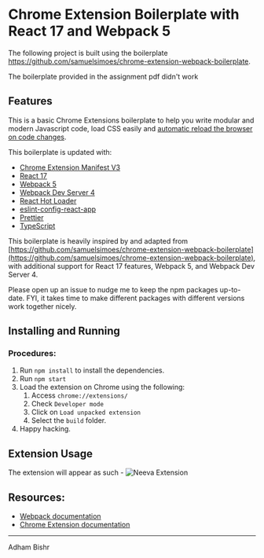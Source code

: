 # Chrome Extension Boilerplate with React 17 and Webpack 5

The following project is built using the boilerplate https://github.com/samuelsimoes/chrome-extension-webpack-boilerplate.

The boilerplate provided in the assignment pdf didn't work

## Features

This is a basic Chrome Extensions boilerplate to help you write modular and modern Javascript code, load CSS easily and [automatic reload the browser on code changes](https://webpack.github.io/docs/webpack-dev-server.html#automatic-refresh).

This boilerplate is updated with:

- [Chrome Extension Manifest V3](https://developer.chrome.com/docs/extensions/mv3/intro/mv3-overview/)
- [React 17](https://reactjs.org)
- [Webpack 5](https://webpack.js.org/)
- [Webpack Dev Server 4](https://webpack.js.org/configuration/dev-server/)
- [React Hot Loader](https://github.com/gaearon/react-hot-loader)
- [eslint-config-react-app](https://www.npmjs.com/package/eslint-config-react-app)
- [Prettier](https://prettier.io/)
- [TypeScript](https://www.typescriptlang.org/)

This boilerplate is heavily inspired by and adapted from [https://github.com/samuelsimoes/chrome-extension-webpack-boilerplate](https://github.com/samuelsimoes/chrome-extension-webpack-boilerplate), with additional support for React 17 features, Webpack 5, and Webpack Dev Server 4.

Please open up an issue to nudge me to keep the npm packages up-to-date. FYI, it takes time to make different packages with different versions work together nicely.

## Installing and Running

### Procedures:

1. Run `npm install` to install the dependencies.
2. Run `npm start`
3. Load the extension on Chrome using the following:
   1. Access `chrome://extensions/`
   2. Check `Developer mode`
   3. Click on `Load unpacked extension`
   4. Select the `build` folder.
4. Happy hacking.

## Extension Usage

The extension will appear as such -
![Neeva Extension](https://i.ibb.co/K07p5L6/Screen-Shot-2021-11-08-at-5-28-33-PM.png)

## Resources:

- [Webpack documentation](https://webpack.js.org/concepts/)
- [Chrome Extension documentation](https://developer.chrome.com/extensions/getstarted)

---

Adham Bishr
